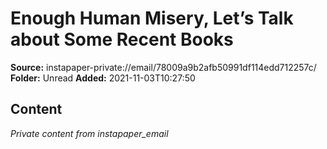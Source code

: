 # Enough Human Misery, Let’s Talk about Some Recent Books

**Source:** instapaper-private://email/78009a9b2afb50991df114edd712257c/
**Folder:** Unread
**Added:** 2021-11-03T10:27:50




## Content
*Private content from instapaper_email*
